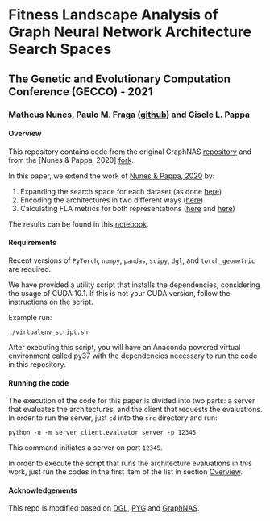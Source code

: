 # Fitness Landscape Analysis of Graph Neural Network Architecture Search Spaces  
## The Genetic and Evolutionary Computation Conference (GECCO) - 2021  
### Matheus Nunes, Paulo M. Fraga ([github](https://github.com/paulohmf)) and Gisele L. Pappa  

#### Overview  

This repository contains code from the original GraphNAS [repository](https://github.com/GraphNAS/GraphNAS) and from the \[Nunes & Pappa, 2020\] [fork](https://github.com/mhnnunes/nas_gnn).  

In this paper, we extend the work of [Nunes & Pappa, 2020](https://link.springer.com/chapter/10.1007/978-3-030-61377-8_21) by:  
1. Expanding the search space for each dataset (as done [here](src/expand_cora_macro.py))  
2. Encoding the architectures in two different ways ([here](src/architecture_analysis/generate_encode_macro_full.py))  
3. Calculating FLA metrics for both representations ([here](src/architecture_analysis/1.graph_result_analysis.ipynb) and [here](src/architecture_analysis/tsne_analysis.py))  

The results can be found in this [notebook](src/architecture_analysis/1.graph_result_analysis.ipynb).  

#### Requirements  

Recent versions of `PyTorch`, `numpy`, `pandas`, `scipy`, `dgl`, and `torch_geometric` are required.  

We have provided a utility script that installs the dependencies, considering the usage of CUDA 10.1. If this is not your CUDA version, follow the instructions on the script.  

Example run:  

```{bash}  
./virtualenv_script.sh  
```  

After executing this script, you will have an Anaconda powered virtual environment called py37 with the dependencies necessary to run the code in this repository.  

#### Running the code  

The execution of the code for this paper is divided into two parts: a server that evaluates the architectures, and the client that requests the evaluations. In order to run the server, just `cd` into the `src` directory and run:  

```{bash}  
python -u -m server_client.evaluator_server -p 12345    
```  

This command initiates a server on port `12345`.

In order to execute the script that runs the architecture evaluations in this work, just run the codes in the first item of the list in section [Overview](#overview).  


#### Acknowledgements  
This repo is modified based on [DGL](https://github.com/dmlc/dgl), [PYG](https://github.com/rusty1s/pytorch_geometric) and [GraphNAS](https://github.com/GraphNAS/GraphNAS).  
